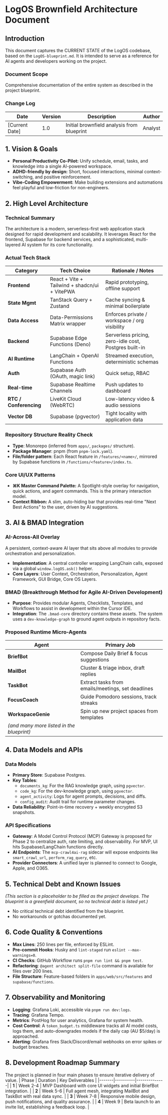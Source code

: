 # LogOS Brownfield Architecture Document

## Introduction
This document captures the CURRENT STATE of the LogOS codebase, based on the `LogOS-blueprint.md`. It is intended to serve as a reference for AI agents and developers working on the project.

### Document Scope
Comprehensive documentation of the entire system as described in the project blueprint.

### Change Log
| Date | Version | Description | Author |
|------|---------|-------------|--------|
| [Current Date] | 1.0 | Initial brownfield analysis from blueprint | Analyst |

## 1. Vision & Goals
- **Personal Productivity Co-Pilot:** Unify schedule, email, tasks, and knowledge into a single AI-powered workspace.
- **ADHD-friendly by design:** Short, focused interactions, minimal context-switching, and positive reinforcement.
- **Vibe-Coding Empowerment:** Make building extensions and automations feel playful and low-friction for non-engineers.

## 2. High Level Architecture

### Technical Summary
The architecture is a modern, serverless-first web application stack designed for rapid development and scalability. It leverages React for the frontend, Supabase for backend services, and a sophisticated, multi-layered AI system for its core functionality.

### Actual Tech Stack
| Category | Tech Choice | Rationale / Notes |
|----------|------------|-----------|
| **Frontend** | React + Vite + Tailwind + shadcn/ui + VitePWA | Rapid prototyping, offline support |
| **State Mgmt** | TanStack Query + Zustand | Cache syncing & minimal boilerplate |
| **Data Access** | Data-Permissions Matrix wrapper | Enforces private / workspace / org visibility |
| **Backend** | Supabase Edge Functions (Deno) | Serverless pricing, zero-idle cost, Postgres built-in |
| **AI Runtime** | LangChain + OpenAI Functions | Streamed execution, deterministic schemas |
| **Auth** | Supabase Auth (OAuth, magic link) | Quick setup, RBAC |
| **Real-time** | Supabase Realtime Channels | Push updates to dashboard |
| **RTC / Conferencing**| LiveKit Cloud (WebRTC) | Low-latency video & audio sessions |
| **Vector DB** | Supabase (pgvector) | Tight locality with application data |

### Repository Structure Reality Check
- **Type**: Monorepo (inferred from `apps/`, `packages/` structure).
- **Package Manager**: pnpm (from `pnpm-lock.yaml`).
- **File/folder pattern**: Each React feature in `/features/<name>/`, mirrored by Supabase functions in `/functions/<feature>/index.ts`.

### Core UI/UX Patterns
- **⌘K Master Command Palette:** A Spotlight-style overlay for navigation, quick actions, and agent commands. This is the primary interaction model.
- **Context Ribbon:** A slim, auto-hiding bar that provides real-time "Next Best Actions" to the user, driven by AI suggestions.

## 3. AI & BMAD Integration

### AI-Across-All Overlay
A persistent, context-aware AI layer that sits above all modules to provide orchestration and personalization.
- **Implementation**: A central controller wrapping LangChain calls, exposed via a global `window.logOS.ask()` helper.
- **Core Layers**: User Context, Orchestration, Personalization, Agent Framework, GUI Bridge, Core OS Layers.

### BMAD (Breakthrough Method for Agile AI-Driven Development)
- **Purpose**: Provides modular Agents, Checklists, Templates, and Workflows to assist in development within the Cursor IDE.
- **Integration**: The `.bmad-core` directory contains these assets. The system uses a `dev-knowledge-graph` to ground agent outputs in repository facts.

### Proposed Runtime Micro-Agents
| Agent | Primary Job |
|-------|-------------|
| **BriefBot** | Compose Daily Brief & focus suggestions |
| **MailBot** | Cluster & triage inbox, draft replies |
| **TaskBot** | Extract tasks from emails/meetings, set deadlines |
| **FocusCoach**| Guide Pomodoro sessions, track streaks |
| **WorkspaceGenie**| Spin up new project spaces from templates |
| *(and many more listed in the blueprint)* | |

## 4. Data Models and APIs

### Data Models
- **Primary Store**: Supabase Postgres.
- **Key Tables**:
  - `documents_kg`: For the RAG knowledge graph, using `pgvector`.
  - `code_kg`: For the dev-knowledge graph, using `pgvector`.
  - `agent_activity`: Logs for agent prompts, decisions, and diffs.
  - `config_audit`: Audit trail for runtime parameter changes.
- **Data Reliability**: Point-in-time recovery + weekly encrypted S3 snapshots.

### API Specifications
- **Gateway**: A Model Control Protocol (MCP) Gateway is proposed for Phase 2 to centralize auth, rate limiting, and observability. For MVP, UI hits Supabase/LangChain functions directly.
- **AI Endpoints**: The `mcp-crawl4ai-rag` sidecar will expose endpoints like `smart_crawl_url`, `perform_rag_query`, etc.
- **Provider Connectors**: A unified layer is planned to connect to Google, Apple, and O365.

## 5. Technical Debt and Known Issues
*(This section is a placeholder to be filled as the project develops. The blueprint is a greenfield document, so no technical debt is listed yet.)*

- No critical technical debt identified from the blueprint.
- No workarounds or gotchas documented yet.

## 6. Code Quality & Conventions
- **Max Lines**: 250 lines per file, enforced by ESLint.
- **Pre-commit Hooks**: Husky and `lint-staged` run `eslint --max-warnings=0`.
- **CI Checks**: GitHub Workflow runs `pnpm run lint && pnpm test`.
- **Refactoring**: `@agent architect split-file` command is available for files over 200 lines.
- **File Structure**: Feature-based folders in `apps/web/src/features` and `supabase/functions`.

## 7. Observability and Monitoring
- **Logging**: Grafana Loki, accessible via `pnpm run dev:logs`.
- **Tracing**: Grafana Tempo.
- **Metrics**: PostHog for user analytics, Grafana for system health.
- **Cost Control**: A `token_budget.ts` middleware tracks all AI model costs, logs them, and auto-downgrades models if the daily cap (AU $5/day) is approached.
- **Alerting**: Grafana fires Slack/Discord/email webhooks on error spikes or budget breaches.

## 8. Development Roadmap Summary
The project is planned in four main phases to ensure iterative delivery of value.
| Phase | Duration | Key Deliverables |
|-------|----------|--------------|
| **1** | Week 2-4 | MVP Dashboard with core UI widgets and initial BriefBot integration. |
| **2** | Week 5-6 | Full agent mesh, integrating MailBot and TaskBot with real data sync. |
| **3** | Week 7-8 | Responsive mobile design, push notifications, and quality assurance. |
| **4** | Week 9   | Beta launch to an invite list, establishing a feedback loop. | 